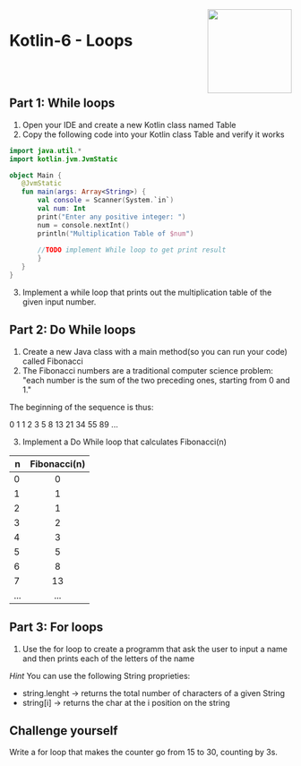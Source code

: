 
<img align="right" width="150" height="150" src="https://media-exp1.licdn.com/dms/image/C4E0BAQF7BYCCZt5epw/company-logo_200_200/0?e=2159024400&v=beta&t=qUAFP9bUgBEEXGVQYpUXW1J_OiP8e0r4rFBpqp8OrxA">

# Kotlin-6 - Loops

 <br/>
 <br/>
 
 
 ## Part 1: While loops
 
 1. Open your IDE and create a new Kotlin class named Table
 2. Copy the following code into your Kotlin class Table and verify it works

 ```kotlin
import java.util.*
import kotlin.jvm.JvmStatic

object Main {
    @JvmStatic
    fun main(args: Array<String>) {
        val console = Scanner(System.`in`)
        val num: Int
        print("Enter any positive integer: ")
        num = console.nextInt()
        println("Multiplication Table of $num")
        
        //TODO implement While loop to get print result
        }
    }
}
 ```
3. Implement a while loop that prints out the multiplication table of the given input number.


## Part 2: Do While loops

1. Create a new Java class with a main method(so you can run your code) called Fibonacci
2. The Fibonacci numbers are a traditional computer science problem: "each number is the sum of the two preceding ones, starting from 0 and 1."

The beginning of the sequence is thus:

0 1 1 2 3 5 8 13 21 34 55 89 ...

3. Implement a Do While loop that calculates Fibonacci(n)



| n   | Fibonacci(n) |
| --- |:------------:|
| 0   |      0       |
| 1   |      1       |
| 2   |      1       |
| 3   |      2       |
| 4   |      3       |
| 5   |      5       |
| 6   |      8       |
| 7   |      13      |
| ... |     ...      |


## Part 3: For loops

1. Use the for loop to create a programm that ask the user to input a name and then prints each of the letters of the name

*Hint* You can use the following String proprieties:

* string.lenght -> returns the total number of characters of a given String
* string[i] -> returns the char at the i position on the string


## Challenge yourself

Write a for loop that makes the counter go from 15 to 30, counting by 3s.



 